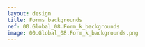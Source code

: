 ```yaml
---
layout: design
title: Forms backgrounds
ref: 00.Global_08.Form_k_backgrounds
image: 00.Global_08.Form_k_backgrounds.png
---
```

